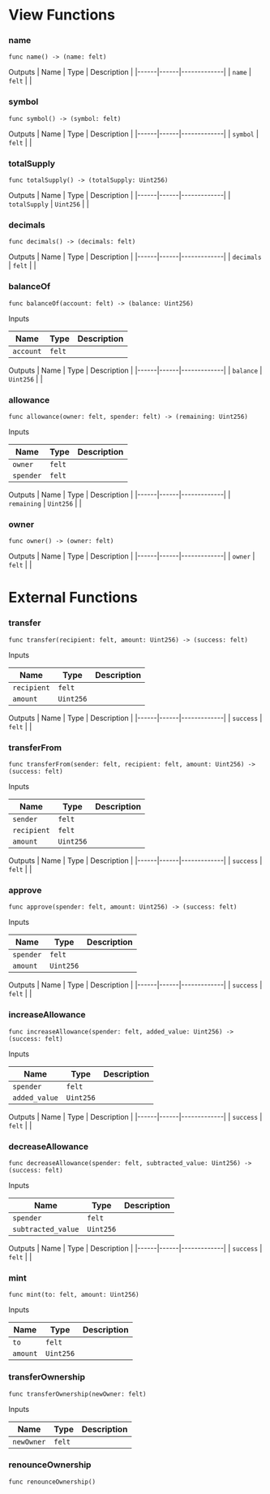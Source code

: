 # View Functions

### name

`func name() -> (name: felt)`


Outputs
| Name | Type | Description |
|------|------|-------------|
| `name` | `felt` |  |

### symbol

`func symbol() -> (symbol: felt)`


Outputs
| Name | Type | Description |
|------|------|-------------|
| `symbol` | `felt` |  |

### totalSupply

`func totalSupply() -> (totalSupply: Uint256)`


Outputs
| Name | Type | Description |
|------|------|-------------|
| `totalSupply` | `Uint256` |  |

### decimals

`func decimals() -> (decimals: felt)`


Outputs
| Name | Type | Description |
|------|------|-------------|
| `decimals` | `felt` |  |

### balanceOf

`func balanceOf(account: felt) -> (balance: Uint256)`


Inputs

| Name | Type | Description |
|------|------|-------------|
| `account` | `felt` |  |

Outputs
| Name | Type | Description |
|------|------|-------------|
| `balance` | `Uint256` |  |

### allowance

`func allowance(owner: felt, spender: felt) -> (remaining: Uint256)`


Inputs

| Name | Type | Description |
|------|------|-------------|
| `owner` | `felt` |  |
| `spender` | `felt` |  |

Outputs
| Name | Type | Description |
|------|------|-------------|
| `remaining` | `Uint256` |  |

### owner

`func owner() -> (owner: felt)`


Outputs
| Name | Type | Description |
|------|------|-------------|
| `owner` | `felt` |  |

# External Functions

### transfer

`func transfer(recipient: felt, amount: Uint256) -> (success: felt)`


Inputs

| Name | Type | Description |
|------|------|-------------|
| `recipient` | `felt` |  |
| `amount` | `Uint256` |  |

Outputs
| Name | Type | Description |
|------|------|-------------|
| `success` | `felt` |  |

### transferFrom

`func transferFrom(sender: felt, recipient: felt, amount: Uint256) -> (success: felt)`


Inputs

| Name | Type | Description |
|------|------|-------------|
| `sender` | `felt` |  |
| `recipient` | `felt` |  |
| `amount` | `Uint256` |  |

Outputs
| Name | Type | Description |
|------|------|-------------|
| `success` | `felt` |  |

### approve

`func approve(spender: felt, amount: Uint256) -> (success: felt)`


Inputs

| Name | Type | Description |
|------|------|-------------|
| `spender` | `felt` |  |
| `amount` | `Uint256` |  |

Outputs
| Name | Type | Description |
|------|------|-------------|
| `success` | `felt` |  |

### increaseAllowance

`func increaseAllowance(spender: felt, added_value: Uint256) -> (success: felt)`


Inputs

| Name | Type | Description |
|------|------|-------------|
| `spender` | `felt` |  |
| `added_value` | `Uint256` |  |

Outputs
| Name | Type | Description |
|------|------|-------------|
| `success` | `felt` |  |

### decreaseAllowance

`func decreaseAllowance(spender: felt, subtracted_value: Uint256) -> (success: felt)`


Inputs

| Name | Type | Description |
|------|------|-------------|
| `spender` | `felt` |  |
| `subtracted_value` | `Uint256` |  |

Outputs
| Name | Type | Description |
|------|------|-------------|
| `success` | `felt` |  |

### mint

`func mint(to: felt, amount: Uint256)`


Inputs

| Name | Type | Description |
|------|------|-------------|
| `to` | `felt` |  |
| `amount` | `Uint256` |  |

### transferOwnership

`func transferOwnership(newOwner: felt)`


Inputs

| Name | Type | Description |
|------|------|-------------|
| `newOwner` | `felt` |  |

### renounceOwnership

`func renounceOwnership()`


